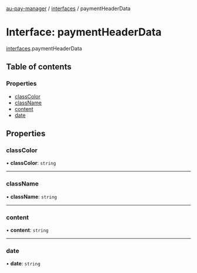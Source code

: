 [au-pay-manager](../README.md) / [interfaces](../modules/interfaces.md) / paymentHeaderData

# Interface: paymentHeaderData

[interfaces](../modules/interfaces.md).paymentHeaderData

## Table of contents

### Properties

- [classColor](interfaces.paymentHeaderData.md#classcolor)
- [className](interfaces.paymentHeaderData.md#classname)
- [content](interfaces.paymentHeaderData.md#content)
- [date](interfaces.paymentHeaderData.md#date)

## Properties

### classColor

• **classColor**: `string`

___

### className

• **className**: `string`

___

### content

• **content**: `string`

___

### date

• **date**: `string`

